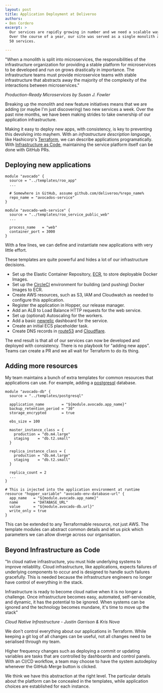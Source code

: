```yaml
---
layout: post
title: Application Deployment at Deliveroo
authors:
- Ben Cordero
excerpt: >
  Our services are rapidly growing in number and we need a scalable way of managing the mayhem.
  Over the course of a year, our site was served as a single monolith and is now composed of over
  50 services.

---
```


<aside>
"When a monolith is split into microservices, the responsibilities of the infrastructure
organization for providing a stable platform for microservices to be developed and run on grows
drastically in importance. The infrastructure teams must provide microservice teams with stable
infrastructure that abstracts away the majority of the complexity of the interactions between
microservices."

_Production-Ready Microservices by Susan J. Fowler_
</aside>

Breaking up the monolith and new feature initiatives means that we are adding (or maybe I'm just
discovering) two new services a week. Over the past nine months, we have been making strides to
take ownership of our application infrastructure.

Making it easy to deploy new apps, with consistency, is key to preventing this devolving into mayhem.
With an *infrastructure description language*, like Hashicorp's [Terraform](https://www.terraform.io/),
we can describe applications programatically. With [Infrastructure as Code](https://martinfowler.com/bliki/InfrastructureAsCode.html),
maintaining the service platform itself can be done with GitHub PRs.

## Deploying new applications

```
module "avocado" {
  source = "../templates/roo_app"
  ...

  # Somewhere in GitHub, assume github.com/deliveroo/%repo_name%
  repo_name = "avocados-service"
}

module "avocado-web-service" {
  source = "../templates/roo_service_public_web"
  ...

  process_name   = "web"
  container_port = 3000
}
```

With a few lines, we can define and instantiate new applications with very little effort.

These templates are quite powerful and hides a lot of our infrastructure decisions.

  - Set up the Elastic Container Repository, [ECR](https://aws.amazon.com/ecr/), to store deployable Docker Images.
  - Set up the [CircleCI](https://circleci.com/) environment for building (and pushing) Docker Images to ECR.
  - Create AWS resources, such as S3, IAM and Cloudwatch as needed to configure this application.
  - Register the application in Hopper, our release manager.
  - Add an ALB to Load Balance HTTP requests for the web service.
  - Set up (optional) Autoscaling for the workers.
  - Add a basic [newrelic](https://newrelic.com/) dashboard for the service.
  - Create an initial ECS placeholder task.
  - Create DNS records in [route53](https://aws.amazon.com/route53/) and [Cloudflare](https://www.cloudflare.com/).

The end result is that all of our services can now be developed and deployed with consistency.
There is no playbook for "adding new apps". Teams can create a PR and we all wait for Terraform to
do its thing.

## Adding more resources

My team maintains a bunch of extra templates for common resources that applications can use.
For example, adding a [postgresql](https://www.postgresql.org/) database.

```
module "avocado-db" {
  source = "../templates/postgresql"

  application_name        = "${module.avocado.app_name}"
  backup_retention_period = "30"
  storage_encrypted       = true

  ebs_size = 100

  master_instance_class = {
    production = "db.m4.large"
    staging    = "db.t2.small"
  }

  replica_instance_class = {
    production = "db.m4.large"
    staging    = "db.t2.small"
  }

  replica_count = 2
  ...
}

# This is injected into the application environment at runtime
resource "hopper_variable" "avocado-env-database-url" {
  app_name   = "${module.avocado.app_name}"
  name       = "DATABASE_URL"
  value      = "${module.avocado-db.url}"
  write_only = true
}
```

This can be extended to any Terraformable resource, not just AWS. The template modules can abstract
common details and let us pick which parameters we can allow diverge across our organisation.

## Beyond Infrastructure as Code

<aside>
"In cloud native infrastructure, you must hide underlying systems to improve reliablilty. Cloud
infrastructure, like applications, expects failures of underlying components to occur and is
designed to handle such failures gracefully. This is needed because the infrastructure engineers
no longer have control of everything in the stack.

Infrastructure is ready to become cloud native when it is no longer a challenge. Once
infrastructure becomes easy, automated, self-serviceable, and dynamic, it has the potential to be
ignored. When systems can be ignored and the technology becomes mundane, it's time to move up the
stack"

_Cloud Native Infrastructure - Justin Garrison & Kris Nova_
</aside>

We don't control everything about our applications in Terraform. While keeping a git log of all
changes can be useful, not all changes need to be serialised through my team.

Higher frequency changes such as deploying a commit or updating variables are tasks that are controlled
by dashboards and control panels. With an CI/CD workflow, a team may choose to have the system
autodeploy whenever the GitHub Merge button is clicked.

We think we have this abstraction at the right level. The particular details about the platform
can be concealed in the templates, while application choices are established for each instance.

